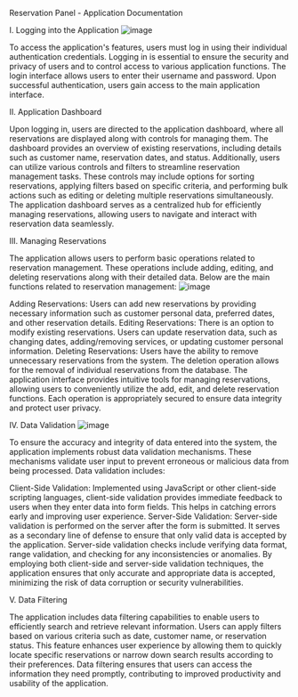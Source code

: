 Reservation Panel - Application Documentation

I. Logging into the Application
![image](https://github.com/JakubSencio/ReservationPanel/assets/116436495/234c480f-a128-4250-8171-435fdd2e80fc)

To access the application's features, users must log in using their individual authentication credentials. Logging in is essential to ensure the security and privacy of users and to control access to various application functions. The login interface allows users to enter their username and password. Upon successful authentication, users gain access to the main application interface.

II. Application Dashboard

Upon logging in, users are directed to the application dashboard, where all reservations are displayed along with controls for managing them. The dashboard provides an overview of existing reservations, including details such as customer name, reservation dates, and status. Additionally, users can utilize various controls and filters to streamline reservation management tasks. These controls may include options for sorting reservations, applying filters based on specific criteria, and performing bulk actions such as editing or deleting multiple reservations simultaneously. The application dashboard serves as a centralized hub for efficiently managing reservations, allowing users to navigate and interact with reservation data seamlessly.

III. Managing Reservations

The application allows users to perform basic operations related to reservation management. These operations include adding, editing, and deleting reservations along with their detailed data. Below are the main functions related to reservation management:
![image](https://github.com/JakubSencio/ReservationPanel/assets/116436495/15b89d1a-843c-4699-bb35-81aa2893a17e)

Adding Reservations: Users can add new reservations by providing necessary information such as customer personal data, preferred dates, and other reservation details.
Editing Reservations: There is an option to modify existing reservations. Users can update reservation data, such as changing dates, adding/removing services, or updating customer personal information.
Deleting Reservations: Users have the ability to remove unnecessary reservations from the system. The deletion operation allows for the removal of individual reservations from the database.
The application interface provides intuitive tools for managing reservations, allowing users to conveniently utilize the add, edit, and delete reservation functions. Each operation is appropriately secured to ensure data integrity and protect user privacy.

IV. Data Validation
![image](https://github.com/JakubSencio/ReservationPanel/assets/116436495/d440f9ba-b5eb-4570-9cde-42ea580f5815)

To ensure the accuracy and integrity of data entered into the system, the application implements robust data validation mechanisms. These mechanisms validate user input to prevent erroneous or malicious data from being processed. Data validation includes:

Client-Side Validation: Implemented using JavaScript or other client-side scripting languages, client-side validation provides immediate feedback to users when they enter data into form fields. This helps in catching errors early and improving user experience.
Server-Side Validation: Server-side validation is performed on the server after the form is submitted. It serves as a secondary line of defense to ensure that only valid data is accepted by the application. Server-side validation checks include verifying data format, range validation, and checking for any inconsistencies or anomalies.
By employing both client-side and server-side validation techniques, the application ensures that only accurate and appropriate data is accepted, minimizing the risk of data corruption or security vulnerabilities.

V. Data Filtering

The application includes data filtering capabilities to enable users to efficiently search and retrieve relevant information. Users can apply filters based on various criteria such as date, customer name, or reservation status. This feature enhances user experience by allowing them to quickly locate specific reservations or narrow down search results according to their preferences. Data filtering ensures that users can access the information they need promptly, contributing to improved productivity and usability of the application.

